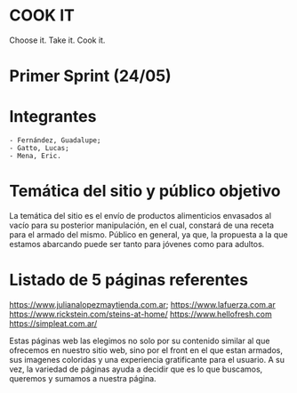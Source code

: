 # COOK IT
Choose it. Take it. Cook it. 

# Primer Sprint (24/05)


# Integrantes
    - Fernández, Guadalupe;
    - Gatto, Lucas;
    - Mena, Eric. 


# Temática del sitio y público objetivo

La temática del sitio es el envío de productos alimenticios envasados al vacío para su posterior manipulación, en el cual, constará de una receta para el armado del mismo. 
Público en general, ya que, la propuesta a la que estamos abarcando puede ser tanto para jóvenes como para adultos. 

# Listado de 5 páginas referentes 
https://www.julianalopezmaytienda.com.ar;
https://www.lafuerza.com.ar
https://www.rickstein.com/steins-at-home/
https://www.hellofresh.com
https://simpleat.com.ar/

Estas páginas web las elegimos no solo por su contenido similar al que ofrecemos en nuestro sitio web, sino por el front en el que estan armados, sus imagenes coloridas y una experiencia gratificante para el usuario. A su vez, la variedad de páginas ayuda a decidir que es lo que buscamos, queremos y sumamos a nuestra página. 